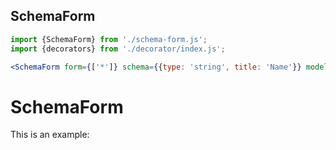 SchemaForm
---

```jsx
import {SchemaForm} from './schema-form.js';
import {decorators} from './decorator/index.js';

<SchemaForm form={['*']} schema={{type: 'string', title: 'Name'}} model="Joe" />
```

# SchemaForm

This is an example:
